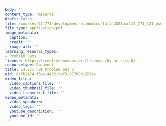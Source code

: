 ```yaml
---
body: ''
content_type: resource
draft: false
file: /courses/14-771-development-economics-fall-2021/mit14_771_f21_pset3.pdf
file_type: application/pdf
image_metadata:
  caption: ''
  credit: ''
  image-alt: ''
learning_resource_types:
- Problem Sets
license: https://creativecommons.org/licenses/by-nc-sa/4.0/
resourcetype: Document
title: 14.771 F21 Problem Set 3
uid: 87fb2474-f5ee-4402-9af3-81760c2d219a
video_files:
  video_captions_file: ''
  video_thumbnail_file: ''
  video_transcript_file: ''
video_metadata:
  video_speakers: ''
  video_tags: ''
  youtube_description: ''
  youtube_id: ''
---
```

